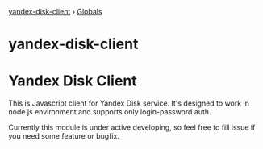 [yandex-disk-client](README.md) › [Globals](globals.md)

# yandex-disk-client

# Yandex Disk Client 

This is Javascript client for Yandex Disk service. It's designed to work in node.js environment and supports only login-password auth.

Currently this module is under active developing, so feel free to fill issue if you need some feature or bugfix.
